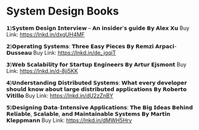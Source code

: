 # System Design Books

𝟭)𝗦𝘆𝘀𝘁𝗲𝗺 𝗗𝗲𝘀𝗶𝗴𝗻 𝗜𝗻𝘁𝗲𝗿𝘃𝗶𝗲𝘄 – 𝗔𝗻 𝗶𝗻𝘀𝗶𝗱𝗲𝗿'𝘀 𝗴𝘂𝗶𝗱𝗲 𝗕𝘆 𝗔𝗹𝗲𝘅 𝗫𝘂
Buy Link: https://lnkd.in/dxgUH4MF

𝟮)𝗢𝗽𝗲𝗿𝗮𝘁𝗶𝗻𝗴 𝗦𝘆𝘀𝘁𝗲𝗺𝘀: 𝗧𝗵𝗿𝗲𝗲 𝗘𝗮𝘀𝘆 𝗣𝗶𝗲𝗰𝗲𝘀 𝗕𝘆 𝗥𝗲𝗺𝘇𝗶 𝗔𝗿𝗽𝗮𝗰𝗶-𝗗𝘂𝘀𝘀𝗲𝗮𝘂
Buy Link: https://lnkd.in/de_jgqiT

𝟯)𝗪𝗲𝗯 𝗦𝗰𝗮𝗹𝗮𝗯𝗶𝗹𝗶𝘁𝘆 𝗳𝗼𝗿 𝗦𝘁𝗮𝗿𝘁𝘂𝗽 𝗘𝗻𝗴𝗶𝗻𝗲𝗲𝗿𝘀 𝗕𝘆 𝗔𝗿𝘁𝘂𝗿 𝗘𝗷𝘀𝗺𝗼𝗻𝘁
Buy Link: https://lnkd.in/d-8ji5KK

𝟰)𝗨𝗻𝗱𝗲𝗿𝘀𝘁𝗮𝗻𝗱𝗶𝗻𝗴 𝗗𝗶𝘀𝘁𝗿𝗶𝗯𝘂𝘁𝗲𝗱 𝗦𝘆𝘀𝘁𝗲𝗺𝘀: 𝗪𝗵𝗮𝘁 𝗲𝘃𝗲𝗿𝘆 𝗱𝗲𝘃𝗲𝗹𝗼𝗽𝗲𝗿 𝘀𝗵𝗼𝘂𝗹𝗱 𝗸𝗻𝗼𝘄 𝗮𝗯𝗼𝘂𝘁 𝗹𝗮𝗿𝗴𝗲 𝗱𝗶𝘀𝘁𝗿𝗶𝗯𝘂𝘁𝗲𝗱 𝗮𝗽𝗽𝗹𝗶𝗰𝗮𝘁𝗶𝗼𝗻𝘀 𝗕𝘆 𝗥𝗼𝗯𝗲𝗿𝘁𝗼 𝗩𝗶𝘁𝗶𝗹𝗹𝗼
Buy Link: https://lnkd.in/dU2zZnBY

𝟱)𝗗𝗲𝘀𝗶𝗴𝗻𝗶𝗻𝗴 𝗗𝗮𝘁𝗮-𝗜𝗻𝘁𝗲𝗻𝘀𝗶𝘃𝗲 𝗔𝗽𝗽𝗹𝗶𝗰𝗮𝘁𝗶𝗼𝗻𝘀: 𝗧𝗵𝗲 𝗕𝗶𝗴 𝗜𝗱𝗲𝗮𝘀 𝗕𝗲𝗵𝗶𝗻𝗱 𝗥𝗲𝗹𝗶𝗮𝗯𝗹𝗲, 𝗦𝗰𝗮𝗹𝗮𝗯𝗹𝗲, 𝗮𝗻𝗱 𝗠𝗮𝗶𝗻𝘁𝗮𝗶𝗻𝗮𝗯𝗹𝗲 𝗦𝘆𝘀𝘁𝗲𝗺𝘀 𝗕𝘆 𝗠𝗮𝗿𝘁𝗶𝗻 𝗞𝗹𝗲𝗽𝗽𝗺𝗮𝗻𝗻
Buy Link: https://lnkd.in/dMWH5Hrv

